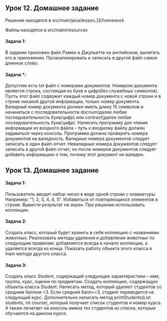 ## Урок 12. Домашнее задание
Решения находятся в src/main/java/lesson_12/homework

Файлы находятся в src/main/resources
#### Задача 1:
В задании приложен файл Ромео и Джульетта на английском, вычитать его в приложении.
Проанализировать и записать в другой файл самое длинное слово.
#### Задача *:
Допустим есть txt файл с номерами документов. Номером документа является строка,
состоящая из букв и цифр(без служебных символов). Пусть этот файл содержит каждый
номер документа с новой строки и в строке никакой другой информации, только номер
документа. Валидный номер документа должен иметь длину 15 символов и начинаться с
последовательности docnum(далее любая последовательность букв/цифр) или
contract(далее любая последовательность букв/цифр). Написать программу для чтения
информации из входного файла - путь к входному файлу должен задаваться через
консоль. Программа должна проверять номера документов на валидность. Валидные
номера документов следует записать в один файл-отчет. Невалидные номера документов
следует записать в другой файл-отчет, но после номеров документов следует добавить
информацию о том, почему этот документ не валиден.

## Урок 13. Домашнее задание
#### Задача 1:
Пользователь вводит набор чисел в виде одной строки с клавиатуры. Например: "1, 2, 3,
4, 4, 5". Избавиться от повторяющихся элементов в строке. Вывести результат на экран.
При решении использовать коллекции.
#### Задача 2:
Создать класс, который будет хранить в себе коллекцию с названиями животных.
Реализовать методы удаления и добавления животных по следующим правилам:
добавляется всегда в начало коллекции, а удаляется всегда из конца. Показать работу
объекта этого класса в main методе другого класса.
#### Задача 3:
Создать класс Student, содержащий следующие характеристики – имя, группа, курс,
оценки по предметам. Создать коллекцию, содержащую объекты класса Student.
Написать метод, который удаляет студентов со средним баллом <3. Если средний
балл>=3, студент переводится на следующий курс. Дополнительно написать метод
printStudents(List<Student> students, int course), который получает список студентов и
номер курса. А также печатает на консоль имена тех студентов из списка, которые
обучаются на данном курсе.
